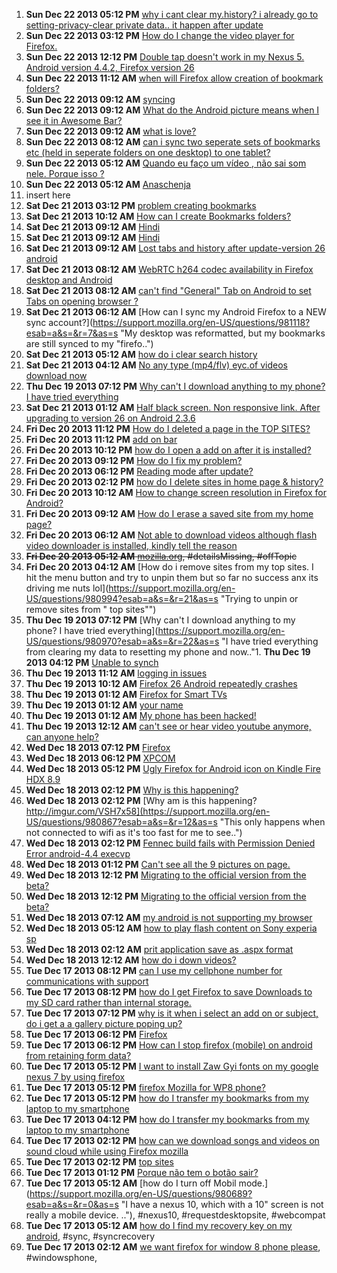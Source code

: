 1. **Sun Dec 22 2013 05:12 PM** [why i cant clear my.history? i already go to setting-privacy-clear private data.. it happen after update](https://support.mozilla.org/en-US/questions/981259?esab=a&s=&r=0&as=s "im using s3")
1. **Sun Dec 22 2013 03:12 PM** [How do I change the video player for Firefox.](https://support.mozilla.org/en-US/questions/981251?esab=a&s=&r=1&as=s "It doesn't operate in a manner that I like using.")
1. **Sun Dec 22 2013 12:12 PM** [Double tap doesn't work in my Nexus 5. Android version 4.4.2, Firefox version 26](https://support.mozilla.org/en-US/questions/981240?esab=a&s=&r=2&as=s "Double tap zoom doesn't work in my Nexus 5. Android version 4.4.2, Firefox ..")
1. **Sun Dec 22 2013 11:12 AM** [when will Firefox allow creation of bookmark folders?](https://support.mozilla.org/en-US/questions/981234?esab=a&s=&r=3&as=s "I just started using Firefox browser on my Nexus 7 android tablet. I unders..")
1. **Sun Dec 22 2013 09:12 AM** [syncing](https://support.mozilla.org/en-US/questions/981220?esab=a&s=&r=4&as=s "how do I sync my android phone & tablet with my laptop?")
1. **Sun Dec 22 2013 09:12 AM** [What do the Android picture means when I see it in Awesome Bar?](https://support.mozilla.org/en-US/questions/981219?esab=a&s=&r=5&as=s "When I go to certain website i occasionally see the Android picture in the ..")
1. **Sun Dec 22 2013 09:12 AM** [what is love?](https://support.mozilla.org/en-US/questions/981217?esab=a&s=&r=6&as=s "love is a  sacrefice to sucsses")
1. **Sun Dec 22 2013 08:12 AM** [can i sync two seperate sets of bookmarks etc (held in seperate folders on one desktop) to one tablet?](https://support.mozilla.org/en-US/questions/981214?esab=a&s=&r=7&as=s "My wife and I have seperate user accounts on one laptop. We each have our o..")
1. **Sun Dec 22 2013 05:12 AM** [Quando eu faço um vídeo , não sai som nele. Porque isso ?](https://support.mozilla.org/en-US/questions/981206?esab=a&s=&r=8&as=s "A imagem sai normalmente porém não tem som. O connect A2 apresenta alguns ..")
1. **Sun Dec 22 2013 05:12 AM** [Anaschenja](https://support.mozilla.org/en-US/questions/981205?esab=a&s=&r=9&as=s "Chejnaanas")
2. insert here
1. **Sat Dec 21 2013 03:12 PM** [problem creating bookmarks](https://support.mozilla.org/en-US/questions/981167?esab=a&s=&r=0&as=s "Using FF26.0.1 on Samsung Galaxy Note 3. I've used FF on my PC for years bu..")
1. **Sat Dec 21 2013 10:12 AM** [How can I create Bookmarks folders?](https://support.mozilla.org/en-US/questions/981050?esab=a&s=&r=1&as=s "I like to group similar bookmarks together for ease of navigation. Without ..")
1. **Sat Dec 21 2013 09:12 AM** [Hindi](https://support.mozilla.org/en-US/questions/981137?esab=a&s=&r=2&as=s "duplicate of")
1. **Sat Dec 21 2013 09:12 AM** [Hindi](https://support.mozilla.org/en-US/quesmoztions/981136?esab=a&s=&r=3&as=s "my mobile hindi no Sapport")
1. **Sat Dec 21 2013 09:12 AM** [Lost tabs and history after update-version 26 android](https://support.mozilla.org/en-US/questions/981135?esab=a&s=&r=4&as=s "hello")
1. **Sat Dec 21 2013 08:12 AM** [WebRTC h264 codec availability in Firefox desktop and Android](https://support.mozilla.org/en-US/questions/981134?esab=a&s=&r=5&as=s "Following the announcement of Cisco h264 availability for WebRTC in Firefox..")
1. **Sat Dec 21 2013 08:12 AM** [can't find "General" Tab on Android to set Tabs on opening browser ?](https://support.mozilla.org/en-US/questions/981129?esab=a&s=&r=6&as=s "Trying to set 2 Tabs as Home Pages when opening Firefox in Android - instru..")
1. **Sat Dec 21 2013 06:12 AM** [How can I sync my Android Firefox to a NEW sync account?](https://support.mozilla.org/en-US/questions/981118?esab=a&s=&r=7&as=s "My desktop was reformatted, but my bookmarks are still synced to my "firefo..")
1. **Sat Dec 21 2013 05:12 AM** [how do i clear search history](https://support.mozilla.org/en-US/questions/981107?esab=a&s=&r=8&as=s "Searches in Google")
1. **Sat Dec 21 2013 04:12 AM** [No any type (mp4/flv) eyc.of videos download now](https://support.mozilla.org/en-US/questions/981084?esab=a&s=&r=9&as=s "Some days before all type of videos download easily, But now no videos down..")
1. **Thu Dec 19 2013 07:12 PM** [Why can't I download anything to my phone? I have tried everything](https://support.mozilla.org/en-US/questions/980970?esab=a&s=&r=0&as=s "I have tried everything from clearing my data to resetting my phone and now..")
1. **Sat Dec 21 2013 01:12 AM** [Half black screen. Non responsive link. After upgrading to version 26 on Android 2.3.6](https://support.mozilla.org/en-US/questions/981096?esab=a&s=&r=10&as=s "Hello.")
1. **Fri Dec 20 2013 11:12 PM** [How do I deleted a page in the TOP SITES?](https://support.mozilla.org/en-US/questions/981069?esab=a&s=&r=11&as=s "What detail. ?")
1. **Fri Dec 20 2013 11:12 PM** [add on bar](https://support.mozilla.org/en-US/questions/981090?esab=a&s=&r=12&as=s "where is the add on bar for Firefox android")
1. **Fri Dec 20 2013 10:12 PM** [how do I open a add on after it is installed?](https://support.mozilla.org/en-US/questions/981088?esab=a&s=&r=13&as=s "I need to know how to open a add in after it is installed")
1. **Fri Dec 20 2013 09:12 PM** [How do I fix my problem?](https://support.mozilla.org/en-US/questions/981083?esab=a&s=&r=14&as=s "I can not get past the Firefox start page. If I type an address (or random ..")
1. **Fri Dec 20 2013 06:12 PM** [Reading mode after update?](https://support.mozilla.org/en-US/questions/981075?esab=a&s=&r=15&as=s "Hello!
So, I installed an update for Firefox, saved a few pages to Reading ..")
1. **Fri Dec 20 2013 02:12 PM** [how do I delete sites in home page & history?](https://support.mozilla.org/en-US/questions/981058?esab=a&s=&r=16&as=s "I entered some web addresses today & I want to be rid of them.  how do I cl..")
1. **Fri Dec 20 2013 10:12 AM** [How to change screen resolution in Firefox for Android?](https://support.mozilla.org/en-US/questions/981038?esab=a&s=&r=17&as=s "Hello
I have a Galaxy Note 3 which it's display resolution is 1920x1080.
If..")
1. **Fri Dec 20 2013 09:12 AM** [How do I erase a saved site from my home page?](https://support.mozilla.org/en-US/questions/981024?esab=a&s=&r=18&as=s "I can't seem to erase one of the sites that was saved to my home page. I pe..")
1. **Fri Dec 20 2013 06:12 AM** [Not able to download videos although flash video downloader is installed, kindly tell the reason](https://support.mozilla.org/en-US/questions/980985?esab=a&s=&r=19&as=s "Not able to download videos although flash video downloader is installed, k..")
1. ~~**Fri Dec 20 2013 05:12 AM** [mozilla.org](https://support.mozilla.org/en-US/questions/981002?esab=a&s=&r=20&as=s "firefox"), #detailsMissing, #offTopic~~
1. **Fri Dec 20 2013 04:12 AM** [How do i remove sites from my top sites. I hit the menu button and try to unpin them but so far no success anx its driving me nuts lol](https://support.mozilla.org/en-US/questions/980994?esab=a&s=&r=21&as=s "Trying to unpin or remove sites from " top sites"")
1. **Thu Dec 19 2013 07:12 PM** [Why can't I download anything to my phone? I have tried everything](https://support.mozilla.org/en-US/questions/980970?esab=a&s=&r=22&as=s "I have tried everything from clearing my data to resetting my phone and now.."1. **Thu Dec 19 2013 04:12 PM** [Unable to synch](https://support.mozilla.org/en-US/questions/980964?esab=a&s=&r=1&as=s "How do I find the Firefox synch button?")
1. **Thu Dec 19 2013 11:12 AM** [logging in issues](https://support.mozilla.org/en-US/questions/980933?esab=a&s=&r=2&as=s "tryimg to log in. am told that password and username is ok. tried many time..")
1. **Thu Dec 19 2013 10:12 AM** [Firefox 26 Android repeatedly crashes](https://support.mozilla.org/en-US/questions/980925?esab=a&s=&r=3&as=s "I am writing an app with lots of canvas and Dom manipulation with javascrip..")
1. **Thu Dec 19 2013 01:12 AM** [Firefox for Smart TVs](https://support.mozilla.org/en-US/questions/980894?esab=a&s=&r=4&as=s "I hope I'm posting this question in the right section. I love Firefox, I've..")
1. **Thu Dec 19 2013 01:12 AM** [your name](https://support.mozilla.org/en-US/questions/980893?esab=a&s=&r=5&as=s "harish")
1. **Thu Dec 19 2013 01:12 AM** [My phone has been hacked!](https://support.mozilla.org/en-US/questions/980892?esab=a&s=&r=6&as=s "This guy is in the room right next doour to me he's an insane Tweaker  With..")
1. **Thu Dec 19 2013 12:12 AM** [can't see or hear video youtube anymore,  can anyone help?](https://support.mozilla.org/en-US/questions/980891?esab=a&s=&r=7&as=s "started out fine, then I lost video...then audio. desired video comes up bu..")
1. **Wed Dec 18 2013 07:12 PM** [Firefox](https://support.mozilla.org/en-US/questions/980780?esab=a&s=&r=8&as=s "what is mean by Firefox")
1. **Wed Dec 18 2013 06:12 PM** [XPCOM](https://support.mozilla.org/en-US/questions/980881?esab=a&s=&r=9&as=s "Can someone please help me ...I keep getting COULDN'T LOAD XPCOM when ever ..")
1. **Wed Dec 18 2013 05:12 PM** [Ugly Firefox for Android icon on Kindle Fire HDX 8.9](https://support.mozilla.org/en-US/questions/980879?esab=a&s=&r=10&as=s "I have much praise for this browser which I have sideloaded onto my tablet...")
1. **Wed Dec 18 2013 02:12 PM** [Why is this happening?](https://support.mozilla.org/en-US/questions/980868?esab=a&s=&r=11&as=s "This occurs when not connected to wifi as that is too fast to see it happen..")
1. **Wed Dec 18 2013 02:12 PM** [Why am is this happening? http://imgur.com/VSH7x58](https://support.mozilla.org/en-US/questions/980867?esab=a&s=&r=12&as=s "This only happens when not connected to wifi as it's too fast for me to see..")
1. **Wed Dec 18 2013 02:12 PM** [Fennec build fails with Permission Denied Error android-4.4 execvp](https://support.mozilla.org/en-US/questions/980862?esab=a&s=&r=13&as=s "While attempting to build Fennec, the following error occurs, right after p..")
1. **Wed Dec 18 2013 01:12 PM** [Can't see all the 9 pictures on page.](https://support.mozilla.org/en-US/questions/980859?esab=a&s=&r=14&as=s "There are 9 pictures on this site in the link below, and I only see one?
It..")
1. **Wed Dec 18 2013 12:12 PM** [Migrating to the official version from the beta?](https://support.mozilla.org/en-US/questions/980850?esab=a&s=&r=15&as=s "Hi, 
I downloaded the beta version lately, and I have used for a while. How..")
1. **Wed Dec 18 2013 12:12 PM** [Migrating to the official version from the beta?](https://support.mozilla.org/en-US/questions/980849?esab=a&s=&r=16&as=s "(this post was accidentally sent incomplete, there was no edit link in the ..")
1. **Wed Dec 18 2013 07:12 AM** [my android is not supporting my browser](https://support.mozilla.org/en-US/questions/980822?esab=a&s=&r=0&as=s "App won't open")
1. **Wed Dec 18 2013 05:12 AM** [how to play flash content on Sony experia sp](https://support.mozilla.org/en-US/questions/980813?esab=a&s=&r=1&as=s "I'm running jellybean 4.1.2 trying to play On demand channels such as deman..")
1. **Wed Dec 18 2013 02:12 AM** [prit application save as .aspx format](https://support.mozilla.org/en-US/questions/980804?esab=a&s=&r=2&as=s "when i click in website prit application it save as .aspx format.")
1. **Wed Dec 18 2013 12:12 AM** [how do i down videos?](https://support.mozilla.org/en-US/questions/980796?esab=a&s=&r=3&as=s "yes i been try every i knw of to dwn load video, but haven problem")
1. **Tue Dec 17 2013 08:12 PM** [can I use my cellphone number for communications with support](https://support.mozilla.org/en-US/questions/980788?esab=a&s=&r=4&as=s "559-549-1192")
1. **Tue Dec 17 2013 08:12 PM** [how do I get Firefox to save Downloads to my SD card rather than internal storage.](https://support.mozilla.org/en-US/questions/980785?esab=a&s=&r=5&as=s "I have filled up all of the space in internal storage, I bought an SD card ..")
1. **Tue Dec 17 2013 07:12 PM** [why is it when i select an add on or subject, do i get a a gallery picture poping up?](https://support.mozilla.org/en-US/questions/980772?esab=a&s=&r=6&as=s "just like icon pics ever time i click a highlited subject")
1. **Tue Dec 17 2013 06:12 PM** [Firefox](https://support.mozilla.org/en-US/questions/980780?esab=a&s=&r=7&as=s "what is mean by Firefox")
1. **Tue Dec 17 2013 06:12 PM** [How can I stop firefox (mobile) on android from retaining form data?](https://support.mozilla.org/en-US/questions/980779?esab=a&s=&r=8&as=s "I have an android based kiosk used by patients for appointment check in.  F..")
1. **Tue Dec 17 2013 05:12 PM** [I want to install Zaw Gyi fonts on my google nexus 7 by using firefox](https://support.mozilla.org/en-US/questions/980777?esab=a&s=&r=9&as=s "I am using google nexus 7 and would like to install burmese font (myanmar f..")
1. **Tue Dec 17 2013 05:12 PM** [firefox Mozilla for WP8 phone?](https://support.mozilla.org/en-US/questions/980773?esab=a&s=&r=10&as=s "Is thus available for WP8 [phone)????")
1. **Tue Dec 17 2013 05:12 PM** [how do I transfer my bookmarks from my laptop to my smartphone](https://support.mozilla.org/en-US/questions/980770?esab=a&s=&r=11&as=s "l have an Samsung galaxy exhibit")
1. **Tue Dec 17 2013 04:12 PM** [how do I transfer my bookmarks from my laptop to my smartphone](https://support.mozilla.org/en-US/questions/980766?esab=a&s=&r=12&as=s "I own a Samsung galaxy exhibit")
1. **Tue Dec 17 2013 02:12 PM** [how can we download songs and videos on sound cloud while using Firefox mozilla](https://support.mozilla.org/en-US/questions/980754?esab=a&s=&r=13&as=s "how can I downooad songs on sound cloud")
1. **Tue Dec 17 2013 02:12 PM** [top sites](https://support.mozilla.org/en-US/questions/980752?esab=a&s=&r=14&as=s "When you touch the address bar it brings up a top sites list. how do you de..")
1. **Tue Dec 17 2013 01:12 PM** [Porque não tem o botão sair?](https://support.mozilla.org/en-US/questions/980747?esab=a&s=&r=15&as=s "Acho desnecessário ele ficar sempre rodando, consome muita memória ram.")
1. **Tue Dec 17 2013 05:12 AM** [how do I turn off Mobil mode.](https://support.mozilla.org/en-US/questions/980689?esab=a&s=&r=0&as=s "I have a nexus 10, which with a 10" screen is not really a mobile device.  .."), #nexus10, #requestdesktopsite, #webcompat
1. **Tue Dec 17 2013 05:12 AM** [how do I find my recovery key on my android](https://support.mozilla.org/en-US/questions/980687?esab=a&s=&r=1&as=s "I cannot find my android recovery to synchronize"), #sync, #syncrecovery
1. **Tue Dec 17 2013 02:12 AM** [we want firefox for window 8 phone please](https://support.mozilla.org/en-US/questions/980680?esab=a&s=&r=2&as=s "Please develop Firefox app for Lumia"), #windowsphone,
